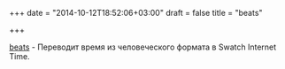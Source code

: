 +++
date = "2014-10-12T18:52:06+03:00"
draft = false
title = "beats"

+++

<p><a href="https://github.com/peterhellberg/beats">beats</a> - Переводит время из человеческого формата в Swatch Internet Time.</p>


